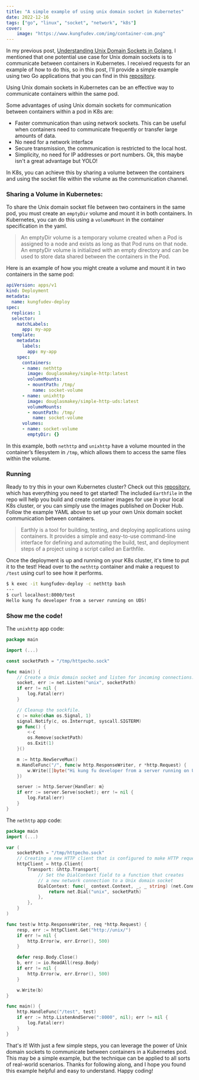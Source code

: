 ```yaml
---
title: "A simple example of using unix domain socket in Kubernetes"
date: 2022-12-16
tags: ["go", "linux", "socket", "network", "k8s"]
cover:
    image: "https://www.kungfudev.com/img/container-com.png"
---
```


In my previous post, [Understanding Unix Domain Sockets in Golang](https://www.kungfudev.com/posts/understanding-unix-domain-sockets-in-golang/), I mentioned that one potential use case for Unix domain sockets is to communicate between containers in Kubernetes. I received requests for an example of how to do this, so in this post, I'll provide a simple example using two Go applications that you can find in this [repository](https://github.com/douglasmakey/go-sockets-uds-network-pprof).

Using Unix domain sockets in Kubernetes can be an effective way to communicate containers within the same pod.

Some advantages of using Unix domain sockets for communication between containers within a pod in K8s are:

-   Faster communication than using network sockets. This can be useful when containers need to communicate frequently or transfer large amounts of data.
-   No need for a network interface
-   Secure transmission, the communication is restricted to the local host.
-   Simplicity, no need for IP addresses or port numbers. Ok, this maybe isn't a great advantage but YOLO!

In K8s, you can achieve this by sharing a volume between the containers and using the socket file within the volume as the communication channel.

### Sharing a Volume in Kubernetes:

To share the Unix domain socket file between two containers in the same pod, you must create an `emptyDir` volume and mount it in both containers. In Kubernetes, you can do this using a `volumeMount` in the container specification in the yaml.

> An emptyDir volume is a temporary volume created when a Pod is assigned to a node and exists as long as that Pod runs on that node. An emptyDir volume is initialized with an empty directory and can be used to store data shared between the containers in the Pod.

Here is an example of how you might create a volume and mount it in two containers in the same pod:

```yaml
apiVersion: apps/v1
kind: Deployment
metadata:
  name: kungfudev-deploy
spec:
  replicas: 1
  selector:
    matchLabels:
      app: my-app
  template:
    metadata:
      labels:
        app: my-app
    spec:
      containers:
      - name: nethttp
        image: douglasmakey/simple-http:latest
        volumeMounts:
        - mountPath: /tmp/
          name: socket-volume
      - name: unixhttp
        image: douglasmakey/simple-http-uds:latest
        volumeMounts:
        - mountPath: /tmp/
          name: socket-volume
      volumes:
      - name: socket-volume
        emptyDir: {}
```

In this example, both `nethttp` and `unixhttp` have a volume mounted in the container’s filesystem in `/tmp`, which allows them to access the same files within the volume.

### Running

Ready to try this in your own Kubernetes cluster? Check out this [repository](https://github.com/douglasmakey/go-sockets-uds-network-pprof), which has everything you need to get started! The included `Earthfile` in the repo will help you build and create container images for use in your local K8s cluster, or you can simply use the images published on Docker Hub. Follow the example YAML above to set up your own Unix domain socket communication between containers.

> Earthly is a tool for building, testing, and deploying applications using containers. It provides a simple and easy-to-use command-line interface for defining and automating the build, test, and deployment steps of a project using a script called an Earthfile.

Once the deployment is up and running on your K8s cluster, it's time to put it to the test! Head over to the `nethttp` container and make a request to `/test` using curl to see how it performs.

```bash
$ k exec -it kungfudev-deploy -c nethttp bash
---
$ curl localhost:8000/test
Hello kung fu developer from a server running on UDS!
```

### Show me the code!

The `unixhttp` app code:

```go
package main

import (...)

const socketPath = "/tmp/httpecho.sock"

func main() {
	// Create a Unix domain socket and listen for incoming connections.
	socket, err := net.Listen("unix", socketPath)
	if err != nil {
		log.Fatal(err)
	}

	// Cleanup the sockfile.
	c := make(chan os.Signal, 1)
	signal.Notify(c, os.Interrupt, syscall.SIGTERM)
	go func() {
		<-c
		os.Remove(socketPath)
		os.Exit(1)
	}()

	m := http.NewServeMux()
	m.HandleFunc("/", func(w http.ResponseWriter, r *http.Request) {
		w.Write([]byte("Hi kung fu developer from a server running on UDS! \n"))
	})

	server := http.Server{Handler: m}
	if err := server.Serve(socket); err != nil {
		log.Fatal(err)
	}
}

```

The `nethttp` app code:

```go
package main
import (...)

var (
	socketPath = "/tmp/httpecho.sock"
	// Creating a new HTTP client that is configured to make HTTP requests over a Unix domain socket.
	httpClient = http.Client{
		Transport: &http.Transport{
			// Set the DialContext field to a function that creates
			// a new network connection to a Unix domain socket
			DialContext: func(_ context.Context, _, _ string) (net.Conn, error) {
				return net.Dial("unix", socketPath)
			},
		},
	}
)

func test(w http.ResponseWriter, req *http.Request) {
	resp, err := httpClient.Get("http://unix/")
	if err != nil {
		http.Error(w, err.Error(), 500)
	}

	defer resp.Body.Close()
	b, err := io.ReadAll(resp.Body)
	if err != nil {
		http.Error(w, err.Error(), 500)
	}

	w.Write(b)
}

func main() {
	http.HandleFunc("/test", test)
	if err := http.ListenAndServe(":8000", nil); err != nil {
		log.Fatal(err)
	}
}

```

That's it! With just a few simple steps, you can leverage the power of Unix domain sockets to communicate between containers in a Kubernetes pod. This may be a simple example, but the technique can be applied to all sorts of real-world scenarios. Thanks for following along, and I hope you found this example helpful and easy to understand. Happy coding!
